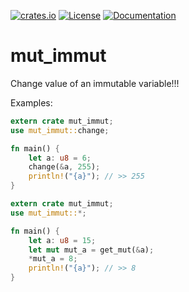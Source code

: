 [![crates.io](https://img.shields.io/crates/v/mut_immut.svg)](https://crates.io/crates/mut_immut)
[![License](https://img.shields.io/crates/l/mut_immut.svg)](https://choosealicense.com/licenses/mpl-2.0/)
[![Documentation](https://img.shields.io/docsrs/mut_immut/latest)](https://docs.rs/mut_immut)

# mut_immut

Change value of an immutable variable!!!

Examples:
```rust
extern crate mut_immut;
use mut_immut::change;

fn main() {
    let a: u8 = 6;
    change(&a, 255);
    println!("{a}"); // >> 255
}
```

```rust
extern crate mut_immut;
use mut_immut::*;

fn main() {
    let a: u8 = 15;
    let mut mut_a = get_mut(&a);
    *mut_a = 8;
    println!("{a}"); // >> 8
}
```